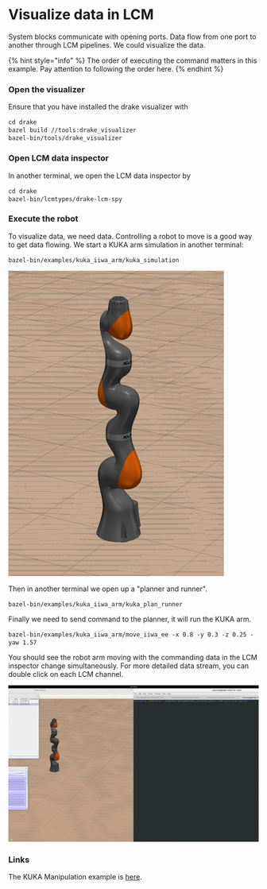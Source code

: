 # Visualize data in LCM

System blocks communicate with opening ports. Data flow from one port to another through LCM pipelines. We could visualize the data.

{% hint style="info" %}
The order of executing the command matters in this example. Pay attention to following the order here.
{% endhint %}

### Open the visualizer

Ensure that you have installed the drake visualizer with

```
cd drake
bazel build //tools:drake_visualizer
bazel-bin/tools/drake_visualizer
```

### Open LCM data inspector

In another terminal, we open the LCM data inspector by

```
cd drake
bazel-bin/lcmtypes/drake-lcm-spy
```

### Execute the robot

To visualize data, we need data. Controlling a robot to move is a good way to get data flowing. We start a KUKA arm simulation in another terminal:

```
bazel-bin/examples/kuka_iiwa_arm/kuka_simulation
```

![KUKA arm in Drake simulation](<../.gitbook/assets/Screenshot from 2019-06-13 10-24-19.png>)

Then in another terminal we open up a "planner and runner".

```
bazel-bin/examples/kuka_iiwa_arm/kuka_plan_runner
```

Finally we need to send command to the planner, it will run the KUKA arm.

```
bazel-bin/examples/kuka_iiwa_arm/move_iiwa_ee -x 0.8 -y 0.3 -z 0.25 -yaw 1.57
```

You should see the robot arm moving with the commanding data in the LCM inspector change simultaneously. For more detailed data stream, you can double click on each LCM channel.

![The data channels on the left show each joint's control command](../.gitbook/assets/Untitled.gif)

### Links

The KUKA Manipulation example is [here](https://github.com/RobotLocomotion/drake/tree/master/examples/kuka\_iiwa\_arm).
